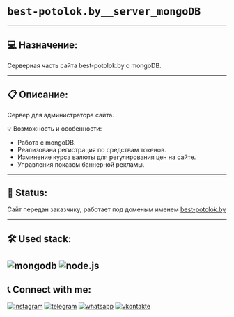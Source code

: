 # `best-potolok.by__server_mongoDB`

---
## 💻 Назначение:
Серверная часть сайта best-potolok.by c mongoDB.

---
## 📋 Описание:

Сервер для администратора сайта.

💡 Возможность и особенности:

- Работа с mongoDB.
- Реализована регистрация по средствам токенов.
- Изминение курса валюты для регулирования цен на сайте.
- Управления показом баннерной рекламы.

---
## 📌 Status:
Сайт передан заказчику, работает под доменым именем [best-potolok.by](https://best-potolok.by/)

---
## 🛠 Used stack:
![mongodb](https://img.shields.io/badge/mongodb-%2355AD47?style=for-the-badge&logo=mongodb&logoColor=%23fff)
![node.js](https://img.shields.io/badge/node.js-%238FC708?style=for-the-badge&logo=node.js&logoColor=%23fff)
---
## 📞 Connect with me:
[![instagram](https://img.shields.io/badge/instagram-%23e621d6?style=for-the-badge&logo=instagram&logoColor=%23fff)](https://www.instagram.com/kebikov/)
[![telegram](https://img.shields.io/badge/telegram-%2338ACE2?style=for-the-badge&logo=telegram&logoColor=%23fff)](https://t.me/+375296949843)
[![whatsapp](https://img.shields.io/badge/whatsapp-%2349C859?style=for-the-badge&logo=whatsapp&logoColor=%23fff)](https://call.whatsapp.com/voice/JaIvChKLf5aMvVF51pPuIU)
[![vkontakte](https://img.shields.io/badge/vkontakte-%230077FF?style=for-the-badge&logo=vk&logoColor=%23fff)](https://vk.com/id58859701/)
